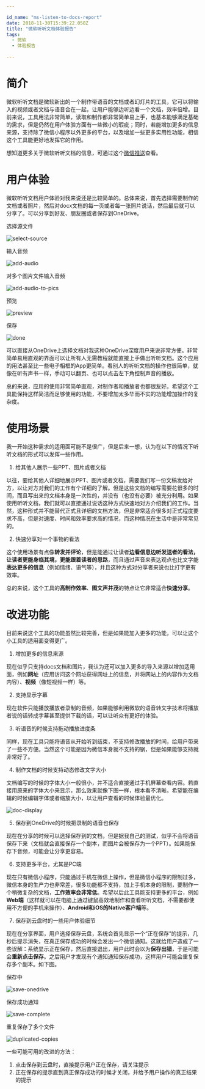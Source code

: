 ```yaml
---

id_name: "ms-listen-to-docs-report"
date: 2018-11-30T15:39:22.058Z
title: "微软听听文档体验报告"
tags: 
  - 微软
  - 体验报告
  
---
```


# 简介

微软听听文档是微软新出的一个制作带语音的文档或者幻灯片的工具，它可以将输入的视频或者文档与语音合在一起，让用户能够边听边看一个文档，效率倍增。目前来说，工具用法非常简单，读取和制作都非常简单易上手，也基本能够满足基础的需求，但是仍然在用户体验方面有一些微小的瑕疵；同时，若能增加更多的信息来源，支持除了微信小程序以外更多的平台，以及增加一些更多实用性功能，相信这个工具能更好地发挥它的作用。

想知道更多关于微软听听文档的信息，可通过这个[微信推送](http://mp.weixin.qq.com/s?__biz=MzA4NzIyMDY0OA==&mid=2655392978&idx=1&sn=530985a36b1330a9c5495b60da487062&chksm=8b8e7c15bcf9f503aa17241ef15d8009d8e38de4debd332965062f8c8f88a8e410a9d5dd77b0&mpshare=1&scene=23&srcid=1130Ov95JqSqs9Wj9GjBG56f#rd
)查看。

# 用户体验

微软听听文档用户体验对我来说还是比较简单的。总体来说，首先选择需要制作的文档或者照片，然后对docx文档的每一页或者每一张照片说话，然后最后就可以分享了。可以分享到好友、朋友圈或者保存到OneDrive。
   
选择源文件

![select-source](./select-source.png)

输入音频

![add-audio](./add-audio.png)

对多个图片文件输入音频

![add-audio-to-pics](./add-audio-to-pics.png)

预览

![preview](./preview.png)

保存

![done](./done.png)
 
可以直接从OneDrive上选择文档对我这种OneDrive深度用户来说非常方便。非常简单易用直观的界面可以让所有人无需教程就能直接上手做出听听文档。这个应用的用法甚至比一些电子相框的App更简单。看别人的听听文档的操作也很简单，就像在听有声书一样，手动可以翻页、也可以点击左下角控制声音的播放。

总的来说，应用的使用非常简单直观，对制作者和播放者也都很友好。希望这个工具能保持这样简洁而足够使用的功能，不要增加太多华而不实的功能增加操作的复杂度。

# 使用场景

我一开始这种需求的适用面可能不是很广，但是后来一想，认为在以下的情况下听听文档的形式可以发挥一些作用。

1.	给其他人展示一些PPT、图片或者文档

以往，要给其他人详细地展示PPT、图片或者文档，需要我们写一份文稿发给对方，以让对方对我们的工作有个详细的了解。但是这些文档的编写需要花很多的时间，而且写出来的文档本身是一次性的，并没有（也没有必要）被充分利用。如果使用听听文档，我们就可以直接通过说话这种方式快速地对方介绍我们的工作。当然，这种形式并不能替代正式且详细的文档方法，但是非常适合很多对正式程度要求不高，但是对速度、时间和效率要求高的情况，而这种情况在生活中是非常常见的。

2.	快速分享对一个事物的看法

这个使用场景有点像**转发并评论**，但是能通过让读者**边看信息边听发送者的看法，让读者更能身临其境，更能跟着读者的思路**，而且通过声音来表达观点也比文字能**表达更多的信息**（例如情绪、语气等），并且这种方式对分享者来说也比打字更有效率。

总的来说，这个工具的**高制作效率**、**图文声并茂**的特点让它非常适合**快速分享**。

# 改进功能

目前来说这个工具的功能虽然比较完善，但是如果能加入更多的功能，可以让这个小工具的适用面变得更广。 

1.	增加更多的信息来源

现在似乎只支持docs文档和图片，我认为还可以加入更多的导入来源以增加适用面，例如**网址**（应用访问这个网址获得网址上的信息，并将网站上的内容作为文档内容）、**视频**（像短视频一样）等。

2.	支持显示字幕

现在软件只能播放播放者录制的音频，如果能够利用微软的语音转文字技术将播放者说的话转成字幕甚至提供下载的话，可以让听众有更好的体验。

3.	听语音的时候支持拖动播放进度条

同样，现在工具只能将语音从开始听到结束，不支持修改播放的时间，给用户带来了一些不方便。当然这个可能是因为微信本身就不支持的锅，但是如果能够支持就非常好了。

4.	制作文档的时候支持动态修改文字大小

文档编写的时候的字体大小一般很小，并不适合直接通过手机屏幕查看内容。若直接用原来的字体大小来显示，那么效果就像下图一样，根本看不清晰。希望能在编辑的时候编辑字体或者缩放大小，以让用户查看的时候体验最优化。

![doc-display](./doc-display.png)
 

5.	保存到OneDrive的时候把录制的语音也保存

现在在分享的时候可以选择保存到的文档，但是据我自己的测试，似乎不会将语音保存下来（文档就会直接保存一个副本，而图片会被保存为一个PPT）。如果能保存下音频，可能会让分享更容易。

6.	支持更多平台，尤其是PC端

现在只有微信小程序，只能通过手机在微信上操作，但是微信小程序的限制过多，微信本身的生产力也非常差，很多功能都不支持，加上手机本身的限制，要制作一个稍微复杂的文档，**工作效率会非常低**。希望以后此工具能支持更多的平台，例如**Web端**（这样就可以在电脑上通过键鼠高效地制作和查看听听文档，不需要都使用不方便的手机来操作）、**Android和iOS的Native客户端**等。

7.	保存到云盘时的一些用户体验细节

现在在分享界面，用户选择保存云盘，系统会首先显示一个“正在保存”的提示，几秒后提示消失，在真正保存成功的时候会发出一个微信通知。这就给用户造成了一些误解：系统显示正在保存，然后直接退出，用户此时会以为**保存出错**，于是可能会**重新点击保存**。之后用户才发现有个通知通知保存成功，这样用户可能会重复保存多个副本。如下图。

保存中

![save-onedrive](./save-onedrive.png)

保存成功通知

![save-complete](./save-complete.png)

重复保存了多个文件

![duplicated-copies](./duplicated-copies.png)

一些可能可用的改进的方法：

1.	点击保存到云盘时，直接提示用户正在保存，请关注提示
2.	正在保存的提示直到真正保存成功的时候才关闭，并给予用户操作的真正结果的提示
